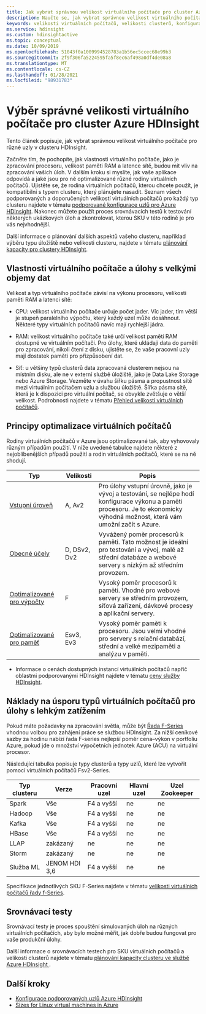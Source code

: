 ```yaml
---
title: Jak vybrat správnou velikost virtuálního počítače pro cluster Azure HDInsight
description: Naučte se, jak vybrat správnou velikost virtuálního počítače pro cluster HDInsight.
keywords: velikosti virtuálních počítačů, velikosti clusterů, konfigurace clusteru
ms.service: hdinsight
ms.custom: hdinsightactive
ms.topic: conceptual
ms.date: 10/09/2019
ms.openlocfilehash: 51043f0a1009994528783a1b56ec5ccec68e99b3
ms.sourcegitcommit: 2f9f306fa5224595fa5f8ec6af498a0df4de08a8
ms.translationtype: MT
ms.contentlocale: cs-CZ
ms.lasthandoff: 01/28/2021
ms.locfileid: "98931783"
---
```

# <a name="selecting-the-right-vm-size-for-your-azure-hdinsight-cluster"></a>Výběr správné velikosti virtuálního počítače pro cluster Azure HDInsight

Tento článek popisuje, jak vybrat správnou velikost virtuálního počítače pro různé uzly v clusteru HDInsight. 

Začněte tím, že pochopíte, jak vlastnosti virtuálního počítače, jako je zpracování procesoru, velikost paměti RAM a latence sítě, budou mít vliv na zpracování vašich úloh. V dalším kroku si myslíte, jak vaše aplikace odpovídá a jaké jsou pro ně optimalizované různé rodiny virtuálních počítačů. Ujistěte se, že rodina virtuálních počítačů, kterou chcete použít, je kompatibilní s typem clusteru, který plánujete nasadit. Seznam všech podporovaných a doporučených velikostí virtuálních počítačů pro každý typ clusteru najdete v tématu [podporované konfigurace uzlů pro Azure HDInsight](hdinsight-supported-node-configuration.md). Nakonec můžete použít proces srovnávacích testů k testování některých ukázkových úloh a zkontrolovat, kterou SKU v této rodině je pro vás nejvhodnější.

Další informace o plánování dalších aspektů vašeho clusteru, například výběru typu úložiště nebo velikosti clusteru, najdete v tématu [plánování kapacity pro clustery HDInsight](hdinsight-capacity-planning.md).

## <a name="vm-properties-and-big-data-workloads"></a>Vlastnosti virtuálního počítače a úlohy s velkými objemy dat

Velikost a typ virtuálního počítače závisí na výkonu procesoru, velikosti paměti RAM a latenci sítě:

- CPU: velikost virtuálního počítače určuje počet jader. Víc jader, tím větší je stupeň paralelního výpočtu, který každý uzel může dosáhnout. Některé typy virtuálních počítačů navíc mají rychlejší jádra.

- RAM: velikost virtuálního počítače také určí velikost paměti RAM dostupné ve virtuálním počítači. Pro úlohy, které ukládají data do paměti pro zpracování, nikoli čtení z disku, ujistěte se, že vaše pracovní uzly mají dostatek paměti pro přizpůsobení dat.

- Síť: u většiny typů clusterů data zpracovaná clusterem nejsou na místním disku, ale ne v externí službě úložiště, jako je Data Lake Storage nebo Azure Storage. Vezměte v úvahu šířku pásma a propustnost sítě mezi virtuálním počítačem uzlu a službou úložiště. Šířka pásma sítě, která je k dispozici pro virtuální počítač, se obvykle zvětšuje o větší velikost. Podrobnosti najdete v tématu [Přehled velikostí virtuálních počítačů](../virtual-machines/sizes.md).

## <a name="understanding-vm-optimization"></a>Principy optimalizace virtuálních počítačů

Rodiny virtuálních počítačů v Azure jsou optimalizované tak, aby vyhovovaly různým případům použití. V níže uvedené tabulce najdete některé z nejoblíbenějších případů použití a rodin virtuálních počítačů, které se na ně shodují.

| Typ                     | Velikosti           |    Popis       |
|--------------------------|-------------------|------------------------------------------------------------------------------------------------------------------------------------|
| [Vstupní úroveň](../virtual-machines/sizes-general.md)          | A, Av2  | Pro úlohy vstupní úrovně, jako je vývoj a testování, se nejlépe hodí konfigurace výkonu a paměti procesoru. Je to ekonomicky výhodná možnost, která vám umožní začít s Azure. |
| [Obecné účely](../virtual-machines/sizes-general.md)          | D, DSv2, Dv2  | Vyvážený poměr procesorů k paměti. Tato možnost je ideální pro testování a vývoj, malé až střední databáze a webové servery s nízkým až středním provozem. |
| [Optimalizované pro výpočty](../virtual-machines/sizes-compute.md)        | F           | Vysoký poměr procesorů k paměti. Vhodné pro webové servery se středním provozem, síťová zařízení, dávkové procesy a aplikační servery.        |
| [Optimalizované pro paměť](../virtual-machines/sizes-memory.md)         | Esv3, Ev3  | Vysoký poměr paměti k procesoru. Jsou velmi vhodné pro servery s relační databází, střední a velké mezipaměti a analýzu v paměti.                 |

- Informace o cenách dostupných instancí virtuálních počítačů napříč oblastmi podporovanými HDInsight najdete v tématu [ceny služby HDInsight](https://azure.microsoft.com/pricing/details/hdinsight/).

## <a name="cost-saving-vm-types-for-light-workloads"></a>Náklady na úsporu typů virtuálních počítačů pro úlohy s lehkým zatížením

Pokud máte požadavky na zpracování světla, může být [Řada F-Series](https://azure.microsoft.com/blog/f-series-vm-size/) vhodnou volbou pro zahájení práce se službou HDInsight. Za nižší ceníkové sazby za hodinu nabízí řada F-series nejlepší poměr cena–výkon v portfoliu Azure, pokud jde o množství výpočetních jednotek Azure (ACU) na virtuální procesor.

Následující tabulka popisuje typy clusterů a typy uzlů, které lze vytvořit pomocí virtuálních počítačů Fsv2-Series.

| Typ clusteru | Verze | Pracovní uzel | Hlavní uzel | Uzel Zookeeper |
|---|---|---|---|---|
| Spark | Vše | F4 a vyšší | ne | ne |
| Hadoop | Vše | F4 a vyšší | ne | ne |
| Kafka | Vše | F4 a vyšší | ne | ne |
| HBase | Vše | F4 a vyšší | ne | ne |
| LLAP | zakázaný | ne | ne | ne |
| Storm | zakázaný | ne | ne | ne |
| Služba ML | JENOM HDI 3,6 | F4 a vyšší | ne | ne |

Specifikace jednotlivých SKU F-Series najdete v tématu [velikosti virtuálních počítačů řady f-Series](https://azure.microsoft.com/blog/f-series-vm-size/).

## <a name="benchmarking"></a>Srovnávací testy

Srovnávací testy je proces spouštění simulovaných úloh na různých virtuálních počítačích, aby bylo možné měřit, jak dobře budou fungovat pro vaše produkční úlohy. 

Další informace o srovnávacích testech pro SKU virtuálních počítačů a velikosti clusterů najdete v tématu [plánování kapacity clusteru ve službě Azure HDInsight ](hdinsight-capacity-planning.md#choose-the-vm-size-and-type).

## <a name="next-steps"></a>Další kroky

- [Konfigurace podporovaných uzlů Azure HDInsight](hdinsight-supported-node-configuration.md)
- [Sizes for Linux virtual machines in Azure](../virtual-machines/sizes.md)